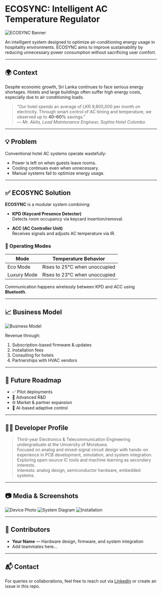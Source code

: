 # ECOSYNC: Intelligent AC Temperature Regulator

![ECOSYNC Banner](images/banner.png) <!-- Replace with actual banner image -->

An intelligent system designed to optimize air-conditioning energy usage in hospitality environments. ECOSYNC aims to improve sustainability by reducing unnecessary power consumption without sacrificing user comfort.

---

## 🌍 Context

Despite economic growth, Sri Lanka continues to face serious energy shortages. Hotels and large buildings often suffer high energy costs, especially due to air conditioning loads.

> “Our hotel spends an average of LKR 9,800,000 per month on electricity. Through smart control of AC timing and temperature, we observed up to **40–60%** savings.”  
> — *Mr. Akila, Lead Maintenance Engineer, Sophia Hotel Colombo*

---

## 💡 Problem

Conventional hotel AC systems operate wastefully:

- Power is left on when guests leave rooms.
- Cooling continues even when unnecessary.
- Manual systems fail to optimize energy usage.

---

## ✅ ECOSYNC Solution

**ECOSYNC** is a modular system combining:

- **KPD (Keycard Presence Detector)**  
  Detects room occupancy via keycard insertion/removal.
  
- **ACC (AC Controller Unit)**  
  Receives signals and adjusts AC temperature via IR.

### 🔧 Operating Modes

| Mode        | Temperature Behavior        |
|-------------|-----------------------------|
| Eco Mode    | Rises to 25°C when unoccupied |
| Luxury Mode | Rises to 23°C when unoccupied |

Communication happens wirelessly between KPD and ACC using **Bluetooth**.

---

## 📈 Business Model

![Business Model](images/business_model.png) <!-- Replace with actual image -->

Revenue through:

1. Subscription-based firmware & updates  
2. Installation fees  
3. Consulting for hotels  
4. Partnerships with HVAC vendors

---

## 🚀 Future Roadmap

- ✅ Pilot deployments  
- 🔬 Advanced R&D  
- 🌐 Market & partner expansion  
- 🤖 AI-based adaptive control

---

## 👨‍💻 Developer Profile

> Third-year Electronics & Telecommunication Engineering undergraduate at the University of Moratuwa.  
> Focused on analog and mixed-signal circuit design with hands-on experience in PCB development, simulation, and system integration.  
> Exploring open-source IC tools and machine learning as secondary interests.  
> Interests: analog design, semiconductor hardware, embedded systems.

---

## 📷 Media & Screenshots

![Device Photo](images/device_photo.jpg) <!-- Add photos of your hardware -->
![System Diagram](images/system_diagram.png)
![Installation](images/installation_photo.jpg)

---

## 🤝 Contributors

- **Your Name** — Hardware design, firmware, and system integration  
- Add teammates here...

---

## 📬 Contact

For queries or collaborations, feel free to reach out via [LinkedIn](https://www.linkedin.com/) or create an issue in this repo.

